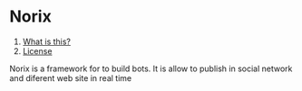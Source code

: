 # Norix
<ol>
<li><a href="#what-is-this">What is this?</a></li>
<!-- <li><a href="#document">Document</a></li>
<li><a>How to countribution to Norix</a></li>
<li><a href="report-fixes-or-bugs">Report fixes or bugs</a></li> -->
<!-- <li><a href="#how-to-install">How to install</a>
</li> -->
<li><a href="LICENSE">License</a></li>
</ol>

Norix is a framework for to build bots. It is allow to publish in social network and diferent web site in real time 

<!-- # How to install?
## Requirements
* Python 3.6
* Pipenv `pip install pipenv` -->


<!-- #Document
The document is in <a>www.norix.com/document</a>
#List of frontend for Norx -->
